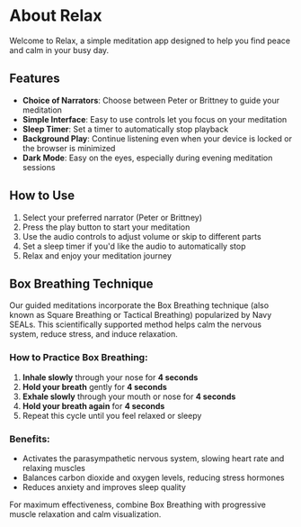 # About Relax

Welcome to Relax, a simple meditation app designed to help you find peace and calm in your busy day.

## Features

- **Choice of Narrators**: Choose between Peter or Brittney to guide your meditation
- **Simple Interface**: Easy to use controls let you focus on your meditation
- **Sleep Timer**: Set a timer to automatically stop playback
- **Background Play**: Continue listening even when your device is locked or the browser is minimized
- **Dark Mode**: Easy on the eyes, especially during evening meditation sessions

## How to Use

1. Select your preferred narrator (Peter or Brittney)
2. Press the play button to start your meditation
3. Use the audio controls to adjust volume or skip to different parts
4. Set a sleep timer if you'd like the audio to automatically stop
5. Relax and enjoy your meditation journey

## Box Breathing Technique

Our guided meditations incorporate the Box Breathing technique (also known as Square Breathing or Tactical Breathing) popularized by Navy SEALs. This scientifically supported method helps calm the nervous system, reduce stress, and induce relaxation.

### How to Practice Box Breathing:

1. **Inhale slowly** through your nose for **4 seconds**
2. **Hold your breath** gently for **4 seconds**
3. **Exhale slowly** through your mouth or nose for **4 seconds**
4. **Hold your breath again** for **4 seconds**
5. Repeat this cycle until you feel relaxed or sleepy

### Benefits:

- Activates the parasympathetic nervous system, slowing heart rate and relaxing muscles
- Balances carbon dioxide and oxygen levels, reducing stress hormones
- Reduces anxiety and improves sleep quality

For maximum effectiveness, combine Box Breathing with progressive muscle relaxation and calm visualization.
